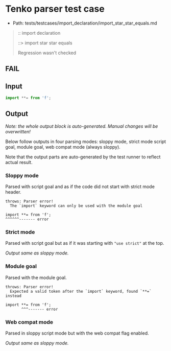 # Tenko parser test case

- Path: tests/testcases/import_declaration/import_star_star_equals.md

> :: import declaration
>
> ::> import star star equals
>
> Regression wasn't checked

## FAIL

## Input

`````js
import **= from 'f';
`````

## Output

_Note: the whole output block is auto-generated. Manual changes will be overwritten!_

Below follow outputs in four parsing modes: sloppy mode, strict mode script goal, module goal, web compat mode (always sloppy).

Note that the output parts are auto-generated by the test runner to reflect actual result.

### Sloppy mode

Parsed with script goal and as if the code did not start with strict mode header.

`````
throws: Parser error!
  The `import` keyword can only be used with the module goal

import **= from 'f';
^^^^^^------- error
`````

### Strict mode

Parsed with script goal but as if it was starting with `"use strict"` at the top.

_Output same as sloppy mode._

### Module goal

Parsed with the module goal.

`````
throws: Parser error!
  Expected a valid token after the `import` keyword, found `**=` instead

import **= from 'f';
       ^^^------- error
`````


### Web compat mode

Parsed in sloppy script mode but with the web compat flag enabled.

_Output same as sloppy mode._
